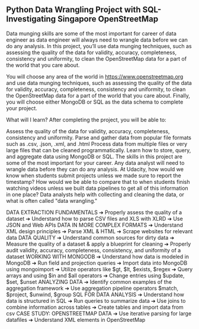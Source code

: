 ## Python Data Wrangling Project with SQL- Investigating Singapore OpenStreetMap
Data munging skills are some of the most important for career of data engineer as data engineer will always need to wrangle data before we can do any analysis. In this project, you’ll use data munging techniques, such as assessing the quality of the data for validity, accuracy, completeness, consistency and uniformity, to clean the OpenStreetMap data for a part of the world that you care about.

You will choose any area of the world in https://www.openstreetmap.org and use data munging techniques, such as assessing the quality of the data for validity, accuracy, completeness, consistency and uniformity, to clean the OpenStreetMap data for a part of the world that you care about. Finally, you will choose either MongoDB or SQL as the data schema to complete your project.

What will I learn?
After completing the project, you will be able to:

Assess the quality of the data for validity, accuracy, completeness, consistency and uniformity.
Parse and gather data from popular file formats such as .csv, .json, .xml, and .html
Process data from multiple files or very large files that can be cleaned programmatically.
Learn how to store, query, and aggregate data using MongoDB or SQL.
The skills in this project are some of the most important for your career. Any data analyst will need to wrangle data before they can do any analysis. At Udacity, how would we know when students submit projects unless we made sure to report the timestamp? How would we be able to compare that to when students finish watching videos unless we built data pipelines to get all of this information in one place? Data analysts help with collecting and cleaning the data, or what is often called "data wrangling."

DATA EXTRACTION FUNDAMENTALS
➔ Properly assess the quality of a dataset
➔ Understand how to parse CSV files and XLS with XLRD ➔ Use JSON and Web APIs
DATA IN MORE COMPLEX FORMATS
➔ Understand XML design principles ➔ Parse XML & HTML
➔ Scrape websites for relevant data
DATA QUALITY
➔ Understand common sources for dirty data
➔ Measure the quality of a dataset & apply a blueprint for
cleaning
➔ Properly audit validity, accuracy, completeness, consistency,
and uniformity of a dataset
WORKING WITH MONGODB
➔ Understand how data is modeled in MongoDB ➔ Run field and projection queries
➔ Import data into MongoDB using mongoimport ➔ Utilize operators like $gt, $lt, $exists, $regex
➔ Query arrays and using $in and $all operators ➔ Change entries using $update, $set, $unset
ANALYZING DATA
➔ Identify common examples of the aggregation framework
➔ Use aggregation pipeline operators $match, $project, $unwind,
$group
SQL FOR DATA ANALYSIS
➔ Understand how data is structured in SQL
➔ Run queries to summarize data
➔ Use joins to combine information across tables ➔ Create tables and import data from csv
CASE STUDY: OPENSTREETMAP DATA
➔ Use iterative parsing for large datafiles
➔ Understand XML elements in OpenStreetMap
